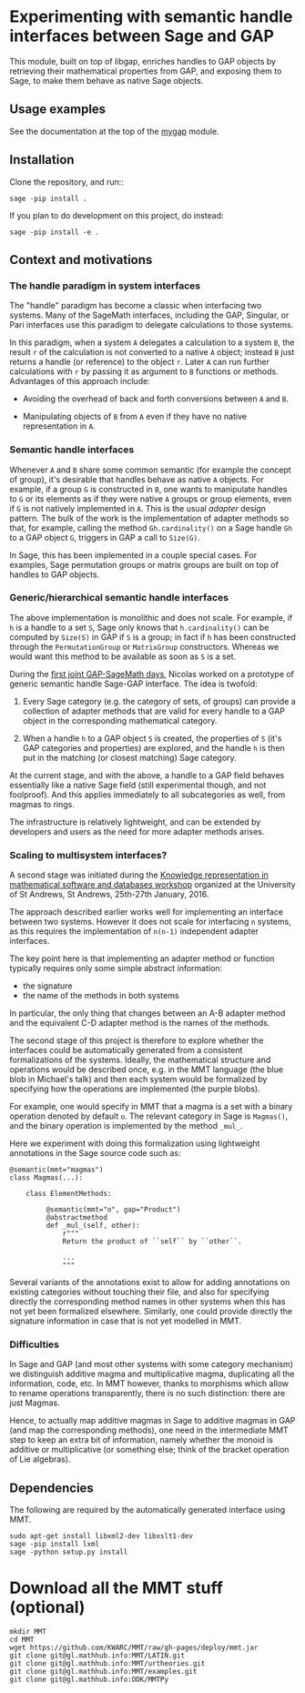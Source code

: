 # Experimenting with semantic handle interfaces between Sage and GAP

This module, built on top of libgap, enriches handles to GAP objects
by retrieving their mathematical properties from GAP, and exposing
them to Sage, to make them behave as native Sage objects.

## Usage examples

See the documentation at the top of the [mygap](mygap.py) module.

## Installation

Clone the repository, and run::

    sage -pip install .

If you plan to do development on this project, do instead:

    sage -pip install -e .

## Context and motivations

### The handle paradigm in system interfaces

The "handle" paradigm has become a classic when interfacing two
systems. Many of the SageMath interfaces, including the GAP, Singular,
or Pari interfaces use this paradigm to delegate calculations to those
systems.

In this paradigm, when a system `A` delegates a calculation to a
system `B`, the result `r` of the calculation is not converted to a
native `A` object; instead `B` just returns a handle (or reference) to
the object `r`. Later `A` can run further calculations with `r` by
passing it as argument to `B` functions or methods. Advantages of this
approach include:

- Avoiding the overhead of back and forth conversions between `A` and `B`.

- Manipulating objects of `B` from `A` even if they have no native
  representation in `A`.

### Semantic handle interfaces

Whenever `A` and `B` share some common semantic (for example the
concept of group), it's desirable that handles behave as native `A`
objects. For example, if a group `G` is constructed in `B`, one wants
to manipulate handles to `G` or its elements as if they were native
`A` groups or group elements, even if `G` is not natively implemented
in `A`. This is the usual *adapter* design pattern. The bulk of the
work is the implementation of adapter methods so that, for example,
calling the method `Gh.cardinality()` on a Sage handle `Gh` to a GAP
object `G`, triggers in GAP a call to `Size(G)`.

In Sage, this has been implemented in a couple special cases. For
examples, Sage permutation groups or matrix groups are built on top of
handles to GAP objects.

### Generic/hierarchical semantic handle interfaces

The above implementation is monolithic and does not scale. For
example, if `h` is a handle to a set `S`, Sage only knows that
`h.cardinality()` can be computed by `Size(S)` in GAP if `S` is a
group; in fact if `h` has been constructed through the
`PermutationGroup` or `MatrixGroup` constructors. Whereas we would
want this method to be available as soon as `S` is a set.


During the [first joint GAP-SageMath
days](http://gapdays.de/gap-sage-days2016/), Nicolas worked on a
prototype of generic semantic handle Sage-GAP interface. The idea is
twofold:

1.  Every Sage category (e.g. the category of sets, of groups) can
    provide a collection of adapter methods that are valid for every
    handle to a GAP object in the corresponding mathematical category.

2.  When a handle `h` to a GAP object `S` is created, the properties
    of `S` (it's GAP categories and properties) are explored, and the
    handle `h` is then put in the matching (or closest matching) Sage
    category.

At the current stage, and with the above, a handle to a GAP field
behaves essentially like a native Sage field (still experimental
though, and not foolproof). And this applies immediately to all
subcategories as well, from magmas to rings.

The infrastructure is relatively lightweight, and can be extended by
developers and users as the need for more adapter methods arises.

### Scaling to multisystem interfaces?

A second stage was initiated during the
[Knowledge representation in mathematical software and databases
workshop](http://opendreamkit.org/2015/12/08/WP6StAndrewsMeeting/)
organized at the University of St Andrews, St Andrews, 25th-27th January, 2016.

The approach described earlier works well for implementing an
interface between two systems. However it does not scale for
interfacing `n` systems, as this requires the implementation of
`n(n-1)` independent adapter interfaces.

The key point here is that implementing an adapter method or function
typically requires only some simple abstract information:

- the signature
- the name of the methods in both systems

In particular, the only thing that changes between an A-B adapter
method and the equivalent C-D adapter method is the names of the
methods.

The second stage of this project is therefore to explore whether the
interfaces could be automatically generated from a consistent
formalizations of the systems. Ideally, the mathematical structure and
operations would be described once, e.g. in the MMT language (the blue
blob in Michael's talk) and then each system would be formalized by
specifying how the operations are implemented (the purple blobs).

For example, one would specify in MMT that a magma is a set with a
binary operation denoted by default `o`. The relevant category in Sage
is `Magmas()`, and the binary operation is implemented by the method
`_mul_`.

Here we experiment with doing this formalization using lightweight
annotations in the Sage source code such as:

    @semantic(mmt="magmas")
    class Magmas(...):

        class ElementMethods:

             @semantic(mmt="o", gap="Product")
             @abstractmethod
             def _mul_(self, other):
                 r"""
                 Return the product of ``self`` by ``other``.

                 ...
                 """

Several variants of the annotations exist to allow for adding
annotations on existing categories without touching their file, and
also for specifying directly the corresponding method names in other
systems when this has not yet been formalized elsewhere. Similarly,
one could provide directly the signature information in case that is
not yet modelled in MMT.

### Difficulties

In Sage and GAP (and most other systems with some category mechanism)
we distinguish additive magma and multiplicative magma, duplicating
all the information, code, etc. In MMT however, thanks to morphisms
which allow to rename operations transparently, there is no such
distinction: there are just Magmas.

Hence, to actually map additive magmas in Sage to additive magmas in
GAP (and map the corresponding methods), one need in the intermediate
MMT step to keep an extra bit of information, namely whether the
monoid is additive or multiplicative (or something else; think of the
bracket operation of Lie algebras).


## Dependencies

The following are required by the automatically generated interface
using MMT.

    sudo apt-get install libxml2-dev libxslt1-dev
    sage -pip install lxml
    sage -python setup.py install

# Download all the MMT stuff (optional)

    mkdir MMT
    cd MMT
    wget https://github.com/KWARC/MMT/raw/gh-pages/deploy/mmt.jar
    git clone git@gl.mathhub.info:MMT/LATIN.git
    git clone git@gl.mathhub.info:MMT/urtheories.git
    git clone git@gl.mathhub.info:MMT/examples.git
    git clone git@gl.mathhub.info:ODK/MMTPy
